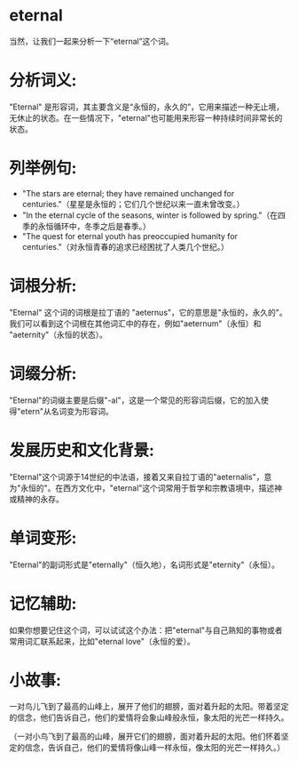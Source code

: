 # eternal

当然，让我们一起来分析一下“eternal”这个词。

  

# 分析词义:

  

"Eternal" 是形容词，其主要含义是“永恒的，永久的”，它用来描述一种无止境，无休止的状态。在一些情况下，"eternal"也可能用来形容一种持续时间非常长的状态。

  

# 列举例句:

  

*   "The stars are eternal; they have remained unchanged for centuries."（星星是永恒的；它们几个世纪以来一直未曾改变。）
*   "In the eternal cycle of the seasons, winter is followed by spring."（在四季的永恒循环中，冬季之后是春季。）
*   "The quest for eternal youth has preoccupied humanity for centuries."（对永恒青春的追求已经困扰了人类几个世纪。）

  

# 词根分析:

  

"Eternal" 这个词的词根是拉丁语的 "aeternus"，它的意思是"永恒的，永久的"。我们可以看到这个词根在其他词汇中的存在，例如"aeternum"（永恒）和 "aeternity"（永恒的状态）。

  

# 词缀分析:

  

"Eternal"的词缀主要是后缀"-al"，这是一个常见的形容词后缀，它的加入使得"etern"从名词变为形容词。

  

# 发展历史和文化背景:

  

"Eternal"这个词源于14世纪的中法语，接着又来自拉丁语的"aeternalis"，意为"永恒的"。在西方文化中，"eternal"这个词常用于哲学和宗教语境中，描述神或精神的永存。

  

# 单词变形:

  

"Eternal"的副词形式是"eternally"（恒久地），名词形式是"eternity"（永恒）。

  

# 记忆辅助:

  

如果你想要记住这个词，可以试试这个办法：把"eternal"与自己熟知的事物或者常用词汇联系起来，比如"eternal love"（永恒的爱）。

  

# 小故事:

  

一对鸟儿飞到了最高的山峰上，展开了他们的翅膀，面对着升起的太阳。带着坚定的信念，他们告诉自己，他们的爱情将会象山峰般永恒，象太阳的光芒一样持久。

  

（一对小鸟飞到了最高的山峰，展开它们的翅膀，面对着升起的太阳。他们怀着坚定的信念，告诉自己，他们的爱情将像山峰一样永恒，像太阳的光芒一样持久。）
